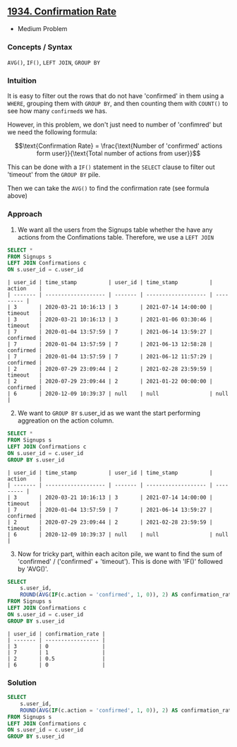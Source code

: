 ## [1934. Confirmation Rate](https://leetcode.com/problems/confirmation-rate/description/?envType=study-plan-v2&envId=top-sql-50)
* Medium Problem

### Concepts / Syntax
`AVG()`, `IF()`, `LEFT JOIN`, `GROUP BY`

### Intuition
It is easy to filter out the rows that do not have 'confirmed' in them using a `WHERE`, grouping them with `GROUP BY`, and then counting them with `COUNT()` to see how many `confirmed`s we has.

However, in this problem, we don't just need to number of 'confimred' but we need the following formula: 

$$\text{Confirmation Rate} = \frac{\text{Number of 'confirmed' actions form user}}{\text{Total number of actions from user}}$$

This can be done with a `IF()` statement in the `SELECT` clause to filter out 'timeout' from the `GROUP BY` pile.

Then we can take the `AVG()` to find the confirmation rate (see formula above)

### Approach
1. We want all the users from the Signups table whether the have any actions from the Confimations table. Therefore, we use a `LEFT JOIN`

```sql
SELECT *
FROM Signups s
LEFT JOIN Confirmations c
ON s.user_id = c.user_id
```

```
| user_id | time_stamp          | user_id | time_stamp          | action    |
| ------- | ------------------- | ------- | ------------------- | --------- |
| 3       | 2020-03-21 10:16:13 | 3       | 2021-07-14 14:00:00 | timeout   |
| 3       | 2020-03-21 10:16:13 | 3       | 2021-01-06 03:30:46 | timeout   |
| 7       | 2020-01-04 13:57:59 | 7       | 2021-06-14 13:59:27 | confirmed |
| 7       | 2020-01-04 13:57:59 | 7       | 2021-06-13 12:58:28 | confirmed |
| 7       | 2020-01-04 13:57:59 | 7       | 2021-06-12 11:57:29 | confirmed |
| 2       | 2020-07-29 23:09:44 | 2       | 2021-02-28 23:59:59 | timeout   |
| 2       | 2020-07-29 23:09:44 | 2       | 2021-01-22 00:00:00 | confirmed |
| 6       | 2020-12-09 10:39:37 | null    | null                | null      |
```

2. We want to `GROUP BY` s.user_id as we want the start performing aggreation on the action column.

```sql
SELECT *
FROM Signups s
LEFT JOIN Confirmations c
ON s.user_id = c.user_id
GROUP BY s.user_id
```

```
| user_id | time_stamp          | user_id | time_stamp          | action    |
| ------- | ------------------- | ------- | ------------------- | --------- |
| 3       | 2020-03-21 10:16:13 | 3       | 2021-07-14 14:00:00 | timeout   |
| 7       | 2020-01-04 13:57:59 | 7       | 2021-06-14 13:59:27 | confirmed |
| 2       | 2020-07-29 23:09:44 | 2       | 2021-02-28 23:59:59 | timeout   |
| 6       | 2020-12-09 10:39:37 | null    | null                | null      |
```

3. Now for tricky part, within each aciton pile, we want to find the sum of 'confirmed' / ('confirmed' + 'timeout'). This is done with 'IF()' followed by 'AVG()'.

```sql
SELECT 
    s.user_id, 
    ROUND(AVG(IF(c.action = 'confirmed', 1, 0)), 2) AS confirmation_rate
FROM Signups s
LEFT JOIN Confirmations c
ON s.user_id = c.user_id
GROUP BY s.user_id
```

```
| user_id | confirmation_rate |
| ------- | ----------------- |
| 3       | 0                 |
| 7       | 1                 |
| 2       | 0.5               |
| 6       | 0                 |
```


### Solution
```sql
SELECT 
    s.user_id, 
    ROUND(AVG(IF(c.action = 'confirmed', 1, 0)), 2) AS confirmation_rate
FROM Signups s
LEFT JOIN Confirmations c
ON s.user_id = c.user_id
GROUP BY s.user_id
```